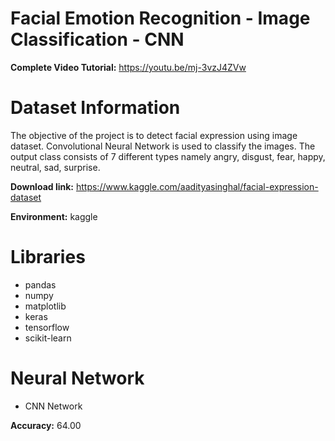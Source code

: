 # Facial Emotion Recognition - Image Classification - CNN

**Complete Video Tutorial:** https://youtu.be/mj-3vzJ4ZVw

# Dataset Information

The objective of the project is to detect facial expression using image dataset. Convolutional Neural Network is used to classify the images. The output class consists of 7 different types namely angry, disgust, fear, happy, neutral, sad, surprise.

**Download link:** https://www.kaggle.com/aadityasinghal/facial-expression-dataset

**Environment:** kaggle

# Libraries

- pandas
- numpy
- matplotlib
- keras
- tensorflow
- scikit-learn

# Neural Network

- CNN Network
  
**Accuracy:** 64.00